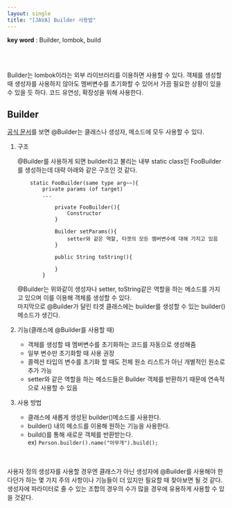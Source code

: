 ```yaml
---
layout: single
title: "[JAVA] Builder 사용법"
---
```


**key word** : Builder, lombok, build

<br><br>

Builder는 lombok이라는 외부 라이브러리를 이용하면 사용할 수 있다.
객체를 생성할 때 생성자를 사용하지 않아도 멤버변수를 초기화할 수 있어서 가끔 필요한 상황이 있을 수 있을 듯 하다. 코드 유연성, 확장성을 위해 사용한다.

## Builder

[공식 문서](https://projectlombok.org/features/Builder)를 보면 @Builder는 클래스나 생성자, 메소드에 모두 사용할 수 있다. <br>

1. 구조

   @Builder를 사용하게 되면 builder라고 불리는 내부 static class인 FooBuilder를 생성하는데 대략 아래와 같은 구조인 것 같다.

   ```
       static FooBuilder(same type arg~~){
           private params (of target)
           ...

               private FooBuilder(){
                   Constructor
               }

               Builder setParams(){
                   setter와 같은 역할, 타겟의 모든 멤버변수에 대해 가지고 있음
               }

               public String toString(){

               }
           }
   ```

   @Builder는 위와같이 생성자나 setter, toString같은 역할을 하는 메소드를 가지고 있으며 이를 이용해 객체를 생성할 수 있다.
   <br>
   마지막으로 @Builder가 달린 타겟 클래스에는 builder를 생성할 수 있는 builder() 메소드가 생긴다.

2. 기능(클래스에 @Builder를 사용할 때)

   - 객체를 생성할 때 멤버변수를 초기화하는 코드를 자동으로 생성해줌
   - 일부 변수만 초기화할 때 사용 권장
   - 콜렉션 타입의 변수를 초기화 할 때도 전체 원소 리스트가 아닌 개별적인 원소로 추가 가능
   - setter와 같은 역할을 하는 메소드들은 Builder 객체를 반환하기 때문에 연속적으로 사용할 수 있음

3. 사용 방법
   - 클래스에 새롭게 생성된 builder()메소드를 사용한다.
   - builder() 내의 메소드를 이용해 원하는 기능을 사용한다.
   - build()를 통해 새로운 객체를 반환받는다.
     <br>
     ex) `Person.builder().name("아무개").build();`

<br>
<br>
사용자 정의 생성자를 사용할 경우엔 클래스가 아닌 생성자에 @Builder를 사용해야 한다던가 하는 몇 가지 주의 사항이나 기능들이 더 있지만 필요할 때 찾아보면 될 것 같다.
<br>
생성자에 파라미터로 줄 수 있는 조합의 경우의 수가 많을 경우에 유용하게 사용할 수 있을 것같다.
